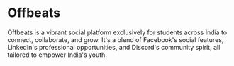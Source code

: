 # Offbeats
Offbeats is a vibrant social platform exclusively for students across India to connect, collaborate, and grow. It's a blend of Facebook's social features, LinkedIn's professional opportunities, and Discord's community spirit, all tailored to empower India's youth.
